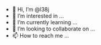 - 👋 Hi, I’m @l38j
- 👀 I’m interested in ...
- 🌱 I’m currently learning ...
- 💞️ I’m looking to collaborate on ...
- 📫 How to reach me ...

<!---
l38j/l38j is a ✨ special ✨ repository because its `README.md` (this file) appears on your GitHub profile.
You can click the Preview link to take a look at your changes.
--->
